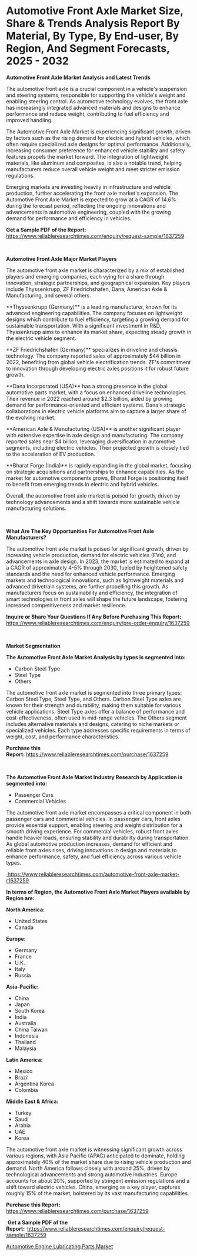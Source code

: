 <p><h1>Automotive Front Axle Market Size, Share & Trends Analysis Report By Material, By Type, By End-user, By Region, And Segment Forecasts, 2025 - 2032</h1></p><p><strong>Automotive Front Axle Market Analysis and Latest Trends</strong></p>
<p><p>The automotive front axle is a crucial component in a vehicle's suspension and steering systems, responsible for supporting the vehicle's weight and enabling steering control. As automotive technology evolves, the front axle has increasingly integrated advanced materials and designs to enhance performance and reduce weight, contributing to fuel efficiency and improved handling.</p><p>The Automotive Front Axle Market is experiencing significant growth, driven by factors such as the rising demand for electric and hybrid vehicles, which often require specialized axle designs for optimal performance. Additionally, increasing consumer preference for enhanced vehicle stability and safety features propels the market forward. The integration of lightweight materials, like aluminum and composites, is also a notable trend, helping manufacturers reduce overall vehicle weight and meet stricter emission regulations.</p><p>Emerging markets are investing heavily in infrastructure and vehicle production, further accelerating the front axle market's expansion. The Automotive Front Axle Market is expected to grow at a CAGR of 14.6% during the forecast period, reflecting the ongoing innovations and advancements in automotive engineering, coupled with the growing demand for performance and efficiency in vehicles.</p></p>
<p><strong>Get a Sample PDF of the Report:&nbsp;</strong> <a href="https://www.reliableresearchtimes.com/enquiry/request-sample/1637259?utm_campaign=3087&utm_medium=2&utm_source=Github&utm_content=ia&utm_term=23032025&utm_id=automotive-front-axle">https://www.reliableresearchtimes.com/enquiry/request-sample/1637259</a></p>
<p>&nbsp;</p>
<p><strong>Automotive Front Axle Major Market Players</strong></p>
<p><p>The automotive front axle market is characterized by a mix of established players and emerging companies, each vying for a share through innovation, strategic partnerships, and geographical expansion. Key players include Thyssenkrupp, ZF Friedrichshafen, Dana, American Axle & Manufacturing, and several others.</p><p>**Thyssenkrupp (Germany)** is a leading manufacturer, known for its advanced engineering capabilities. The company focuses on lightweight designs which contribute to fuel efficiency, targeting a growing demand for sustainable transportation. With a significant investment in R&D, Thyssenkrupp aims to enhance its market share, expecting steady growth in the electric vehicle segment.</p><p>**ZF Friedrichshafen (Germany)** specializes in driveline and chassis technology. The company reported sales of approximately $44 billion in 2022, benefiting from global vehicle electrification trends. ZF's commitment to innovation through developing electric axles positions it for robust future growth.</p><p>**Dana Incorporated (USA)** has a strong presence in the global automotive parts market, with a focus on enhanced driveline technologies. Their revenue in 2022 reached around $2.3 billion, aided by growing demand for performance-oriented and efficient systems. Dana's strategic collaborations in electric vehicle platforms aim to capture a larger share of the evolving market.</p><p>**American Axle & Manufacturing (USA)** is another significant player with extensive expertise in axle design and manufacturing. The company reported sales near $4 billion, leveraging diversification in automotive segments, including electric vehicles. Their projected growth is closely tied to the acceleration of EV production.</p><p>**Bharat Forge (India)** is rapidly expanding in the global market, focusing on strategic acquisitions and partnerships to enhance capabilities. As the market for automotive components grows, Bharat Forge is positioning itself to benefit from emerging trends in electric and hybrid vehicles.</p><p>Overall, the automotive front axle market is poised for growth, driven by technology advancements and a shift towards more sustainable vehicle manufacturing solutions.</p></p>
<p>&nbsp;</p>
<p><strong>What Are The Key Opportunities For Automotive Front Axle Manufacturers?</strong></p>
<p><p>The automotive front axle market is poised for significant growth, driven by increasing vehicle production, demand for electric vehicles (EVs), and advancements in axle design. In 2023, the market is estimated to expand at a CAGR of approximately 4-5% through 2030, fueled by heightened safety standards and the need for enhanced vehicle performance. Emerging markets and technological innovations, such as lightweight materials and advanced drivetrain systems, are further propelling this growth. As manufacturers focus on sustainability and efficiency, the integration of smart technologies in front axles will shape the future landscape, fostering increased competitiveness and market resilience.</p></p>
<p><strong>Inquire or Share Your Questions If Any Before Purchasing This Report:</strong> <a href="https://www.reliableresearchtimes.com/enquiry/pre-order-enquiry/1637259?utm_campaign=3087&utm_medium=2&utm_source=Github&utm_content=ia&utm_term=23032025&utm_id=automotive-front-axle">https://www.reliableresearchtimes.com/enquiry/pre-order-enquiry/1637259</a></p>
<p>&nbsp;</p>
<p><strong>Market Segmentation</strong></p>
<p><strong>The Automotive Front Axle Market Analysis by types is segmented into:</strong></p>
<p><ul><li>Carbon Steel Type</li><li>Steel Type</li><li>Others</li></ul></p>
<p><p>The automotive front axle market is segmented into three primary types: Carbon Steel Type, Steel Type, and Others. Carbon Steel Type axles are known for their strength and durability, making them suitable for various vehicle applications. Steel Type axles offer a balance of performance and cost-effectiveness, often used in mid-range vehicles. The Others segment includes alternative materials and designs, catering to niche markets or specialized vehicles. Each type addresses specific requirements in terms of weight, cost, and performance characteristics.</p></p>
<p><strong>Purchase this Report:&nbsp;</strong><a href="https://www.reliableresearchtimes.com/purchase/1637259?utm_campaign=3087&utm_medium=2&utm_source=Github&utm_content=ia&utm_term=23032025&utm_id=automotive-front-axle">https://www.reliableresearchtimes.com/purchase/1637259</a></p>
<p>&nbsp;</p>
<p><strong>The Automotive Front Axle Market Industry Research by Application is segmented into:</strong></p>
<p><ul><li>Passenger Cars</li><li>Commercial Vehicles</li></ul></p>
<p><p>The automotive front axle market encompasses a critical component in both passenger cars and commercial vehicles. In passenger cars, front axles provide essential support, enabling steering and weight distribution for a smooth driving experience. For commercial vehicles, robust front axles handle heavier loads, ensuring stability and durability during transportation. As global automotive production increases, demand for efficient and reliable front axles rises, driving innovations in design and materials to enhance performance, safety, and fuel efficiency across various vehicle types.</p></p>
<p><a href="https://www.reliableresearchtimes.com/automotive-front-axle-market-r1637259?utm_campaign=3087&utm_medium=2&utm_source=Github&utm_content=ia&utm_term=23032025&utm_id=automotive-front-axle">&nbsp;https://www.reliableresearchtimes.com/automotive-front-axle-market-r1637259</a></p>
<p><strong>In terms of Region, the Automotive Front Axle Market Players available by Region are:</strong></p>
<p>
    <p> <strong> North America: </strong>
        <ul>
            <li>United States</li>
            <li>Canada</li>
        </ul>
        </p> 
    <p> <strong> Europe: </strong>
        <ul>
            <li>Germany</li>
            <li>France</li>
            <li>U.K.</li>
            <li>Italy</li>
            <li>Russia</li>
        </ul>
        </p> 
    <p> <strong> Asia-Pacific: </strong>
        <ul>
            <li>China</li>
            <li>Japan</li>
            <li>South Korea</li>
            <li>India</li>
            <li>Australia</li>
            <li>China Taiwan</li>
            <li>Indonesia</li>
            <li>Thailand</li>
            <li>Malaysia</li>
        </ul>
        </p> 
    <p> <strong> Latin America: </strong>
        <ul>
            <li>Mexico</li>
            <li>Brazil</li>
            <li>Argentina Korea</li>
            <li>Colombia</li>
        </ul>
        </p> 
    <p> <strong> Middle East & Africa: </strong>
        <ul>
            <li>Turkey</li>
            <li>Saudi</li>
            <li>Arabia</li>
            <li>UAE</li>
            <li>Korea</li>
        </ul>
    </p>
    </p>
<p><p>The automotive front axle market is witnessing significant growth across various regions, with Asia Pacific (APAC) anticipated to dominate, holding approximately 40% of the market share due to rising vehicle production and demand. North America follows closely with around 25%, driven by technological advancements and strong automotive industries. Europe accounts for about 20%, supported by stringent emission regulations and a shift toward electric vehicles. China, emerging as a key player, captures roughly 15% of the market, bolstered by its vast manufacturing capabilities.</p></p>
<p><strong>Purchase this Report: </strong><a href="https://www.reliableresearchtimes.com/purchase/1637259?utm_campaign=3087&utm_medium=2&utm_source=Github&utm_content=ia&utm_term=23032025&utm_id=automotive-front-axle">https://www.reliableresearchtimes.com/purchase/1637259</a></p>
<p>&nbsp;<strong>Get a Sample PDF of the Report:&nbsp;&nbsp;</strong><a href="https://www.reliableresearchtimes.com/enquiry/request-sample/1637259?utm_campaign=3087&utm_medium=2&utm_source=Github&utm_content=ia&utm_term=23032025&utm_id=automotive-front-axle">https://www.reliableresearchtimes.com/enquiry/request-sample/1637259</a></p>
<p><strong></strong></p>
<p><p><a href="https://github.com/doljanzwald/Market-Research-Report-List-1/blob/main/automotive-engine-lubricating-parts-market.md?utm_campaign=3087&utm_medium=2&utm_source=Github&utm_content=ia&utm_term=23032025&utm_id=automotive-front-axle">Automotive Engine Lubricating Parts Market</a></p></p>